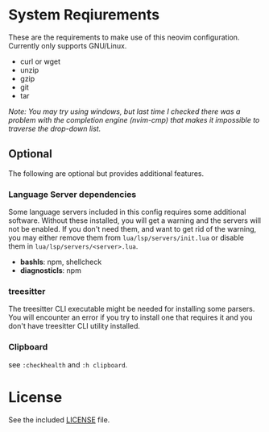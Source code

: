 # System Reqiurements
These are the requirements to make use of this neovim configuration. Currently only supports GNU/Linux.

- curl or wget
- unzip
- gzip
- git
- tar
    
*Note: You may try using windows, but last time I checked there was a problem with the completion engine (nvim-cmp) that makes it impossible to traverse the drop-down list.*

## Optional

The following are optional but provides additional features.

### Language Server dependencies
Some language servers included in this config requires some additional software. Without these installed, you will get a warning and the servers will not be enabled. If you don't need them, and want to get rid of the warning, you may either remove them from `lua/lsp/servers/init.lua` or disable them in `lua/lsp/servers/<server>.lua`.

- **bashls**: npm, shellcheck
- **diagnosticls**: npm

### treesitter
The treesitter CLI executable might be needed for installing some parsers. You will encounter an error if you try to install one that requires it and you don't have treesitter CLI utility installed.

### Clipboard
see `:checkhealth` and `:h clipboard`.

# License
See the included [LICENSE](LICENSE) file.
